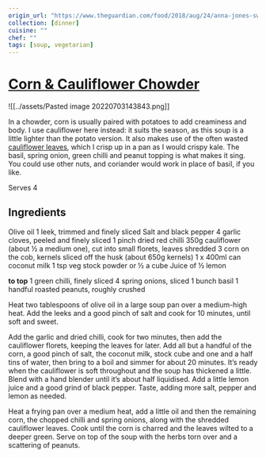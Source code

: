 ```yaml
---
origin_url: "https://www.theguardian.com/food/2018/aug/24/anna-jones-sweetcorn-recipes"
collection: [dinner]
cuisine: ""
chef: ""
tags: [soup, vegetarian]
---
```

# [Corn & Cauliflower Chowder](https://www.theguardian.com/food/2018/aug/24/anna-jones-sweetcorn-recipes)
![[../assets/Pasted image 20220703143843.png]]

In a chowder, corn is usually paired with potatoes to add creaminess and body. I use cauliflower here instead: it suits the season, as this soup is a little lighter than the potato version. It also makes use of the often wasted [cauliflower leaves](https://www.theguardian.com/lifeandstyle/2018/jun/30/how-to-make-the-most-of-cauliflower-leaves), which I crisp up in a pan as I would crispy kale. The basil, spring onion, green chilli and peanut topping is what makes it sing. You could use other nuts, and coriander would work in place of basil, if you like.

Serves 4

## Ingredients

Olive oil
1 leek, trimmed and finely sliced
Salt and black pepper
4 garlic cloves, peeled and finely sliced
1 pinch dried red chilli
350g cauliflower (about ½ a medium one), cut into small florets, leaves shredded
3 corn on the cob, kernels sliced off the husk (about 650g kernels)
1 x 400ml can coconut milk
1 tsp veg stock powder or ½ a cube 
Juice of ½ lemon

**to top**
1 green chilli, finely sliced
4 spring onions, sliced
1 bunch basil
1 handful roasted peanuts, roughly crushed

Heat two tablespoons of olive oil in a large soup pan over a medium-high heat. Add the leeks and a good pinch of salt and cook for 10 minutes, until soft and sweet.

Add the garlic and dried chilli, cook for two minutes, then add the cauliflower florets, keeping the leaves for later. Add all but a handful of the corn, a good pinch of salt, the coconut milk, stock cube and one and a half tins of water, then bring to a boil and simmer for about 20 minutes. It’s ready when the cauliflower is soft throughout and the soup has thickened a little. Blend with a hand blender until it’s about half liquidised. Add a little lemon juice and a good grind of black pepper. Taste, adding more salt, pepper and lemon as needed.

Heat a frying pan over a medium heat, add a little oil and then the remaining corn, the chopped chilli and spring onions, along with the shredded cauliflower leaves. Cook until the corn is charred and the leaves wilted to a deeper green. Serve on top of the soup with the herbs torn over and a scattering of peanuts.